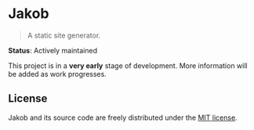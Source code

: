 Jakob
=====

> A static site generator.

**Status**: Actively maintained

This project is in a **very early** stage of development. More information will be added as work progresses.

License
-------

Jakob and its source code are freely distributed under the [MIT license](LICENSE).
